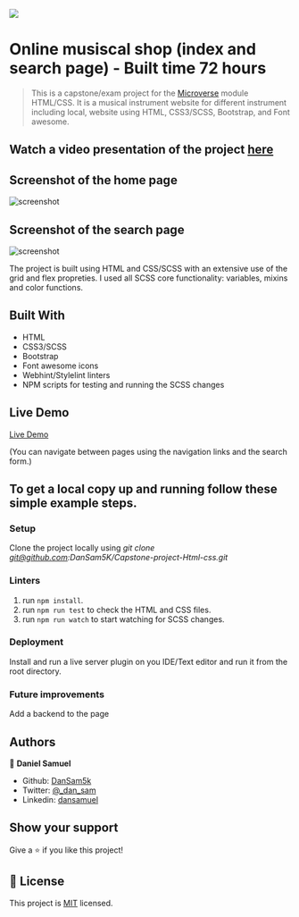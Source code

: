 ![](https://img.shields.io/badge/-Microverse%20projects-blueviolet)
# Online musiscal shop (index and search page) - Built time 72 hours

> This is a capstone/exam project for the [Microverse](https://www.microverse.org) module HTML/CSS. It is a musical instrument website for different instrument including local, website using HTML, CSS3/SCSS, Bootstrap, and Font awesome.

## Watch a video presentation of the project [here]()

## Screenshot of the home page

![screenshot]()

## Screenshot of the search page

![screenshot]()


The project is built using HTML and CSS/SCSS with an extensive use of the grid and flex propreties. I used all SCSS core functionality: variables, mixins and color functions.

## Built With

- HTML
- CSS3/SCSS
- Bootstrap
- Font awesome icons
- Webhint/Stylelint linters
- NPM scripts for testing and running the SCSS changes

## Live Demo

[Live Demo](https://dansam5k.github.io/Capstone-project-Html-css/)

(You can navigate between pages using the navigation links and the search form.)

## To get a local copy up and running follow these simple example steps.

### Setup

Clone the project locally using _git clone git@github.com:DanSam5K/Capstone-project-Html-css.git_

### Linters

1. run `npm install`.
2. run `npm run test` to check the HTML and CSS files.
2. run `npm run watch` to start watching for SCSS changes.

### Deployment

Install and run a live server plugin on you IDE/Text editor and run it from the root directory.

### Future improvements

Add a backend to the page

## Authors

👤 **Daniel Samuel**
- Github: [DanSam5k](https://github.com/DanSam5k)
- Twitter: [@_dan_sam](https://twitter.com/_dan_sam)
- Linkedin: [dansamuel](https://www.linkedin.com/in/dansamuel/)

## Show your support

Give a ⭐️ if you like this project!

## 📝 License

This project is [MIT](lic.url) licensed.